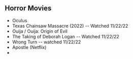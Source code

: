 

## Horror Movies

- Oculus
- Texas Chainsaw Massacre (2022) -- Watched 11/22/22
- Ouija / Ouija: Origin of Evil
- The Taking of Deborah Logan -- Watched 11/22/22
- Wrong Turn -- watched 11/22/22
- Apostle (Netflix)
- 